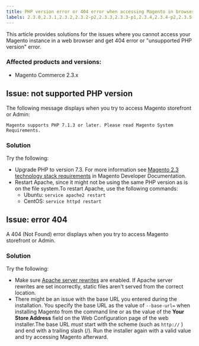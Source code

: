 ```yaml
---
title: PHP version error or 404 error when accessing Magento in browser
labels: 2.3.0,2.3.1,2.3.2,2.3.2-p2,2.3.3,2.3.3-p1,2.3.4,2.3.4-p2,2.3.5-p1,2.3.5-p2,2.3.6,Magento Commerce,troubleshooting
---
```


This article provides solutions for the issues where you cannot access your Magento instance in a web browser and get 404 error or "unsupported PHP version" error.

### Affected products and versions:

* Magento Commerce 2.3.x

## Issue: not supported PHP version

The following message displays when you try to access Magento storefront or Admin:

 `Magento supports PHP 7.1.3 or later. Please read Magento System Requirements.` 

<h3 id="solution">Solution</h3>

Try the following:

* Upgrade PHP to version 7.3. For more information see [Magento 2.3 technology stack requirements](https://devdocs.magento.com/guides/v2.3/install-gde/system-requirements.html#php) in Magento Developer Documentation.
* Restart Apache, since it might not be using the same PHP version as is on the file system.To restart Apache, use the following commands:    
    * Ubuntu: `service apache2 restart` 
    * CentOS: `service httpd restart` 
## Issue: error 404

A 404 (Not Found) error displays when you try to access Magento storefront or Admin.

<h3 id="solution">Solution</h3>

Try the following:

* Make sure [Apache server rewrites](https://devdocs.magento.com/guides/v2.3/install-gde/prereq/apache.html) are enabled. If Apache server rewrites are set incorrectly, static files aren't served from the correct location.
* There might be an issue with the base URL you entered during the installation. You specify the base URL as the value of `--base-url=` when installing Magento from the command line or as the value of the **Your Store Address** field on the Web Configuration page of the web installer.The base URL *must* start with the scheme (such as `http://` ) and end with a trailing slash (/). Run the installer again with a valid value and try accessing Magento afterward.    

